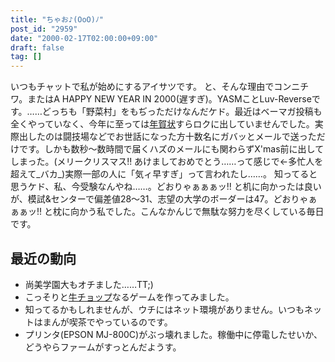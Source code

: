```yaml
---
title: "ちゃお♪(OoO)ﾉ"
post_id: "2959"
date: "2000-02-17T02:00:00+09:00"
draft: false
tag: []
---
```



いつもチャットで私が始めにするアイサツです。 と、そんな理由でコンニチワ。またはA HAPPY NEW YEAR IN 2000(遅すぎ)。YASMことLuv-Reverseです。……どっちも「野菜村」をもぢっただけなんだケド。最近はベーマガ投稿も全くやっていなく、今年に至っては[年賀状](/2954)すらロクに出していませんでした。実際出したのは闘技場などでお世話になった方十数名にガバッとメールで送っただけです。しかも数秒～数時間で届くハズのメールにも関わらずX'mas前に出してしまった。(メリークリスマス!! あけましておめでとう……って感じで←多忙人を超えて_バカ_)実際一部の人に「気ィ早すぎ」って言われたし……。  知ってると思うケド、私、今受験なんやね……。どおりゃぁぁぁッ!! と机に向かったは良いが、模試&センターで偏差値28～31、志望の大学のボーダーは47。どおりゃぁぁぁッ!! と枕に向かう私でした。こんなかんじで無駄な努力を尽くしている毎日です。
## 最近の動向


  * 尚美学園大もオチました……TT;)
  * こっそりと[牛チョップ](/2958)なるゲームを作ってみました。
  * 知ってるかもしれませんが、ウチにはネット環境がありません。いつもネットはまんが喫茶でやっているのです。
  * プリンタ(EPSON MJ-800C)がぶっ壊れました。稼働中に停電したせいか、どうやらファームがすっとんだようす。
